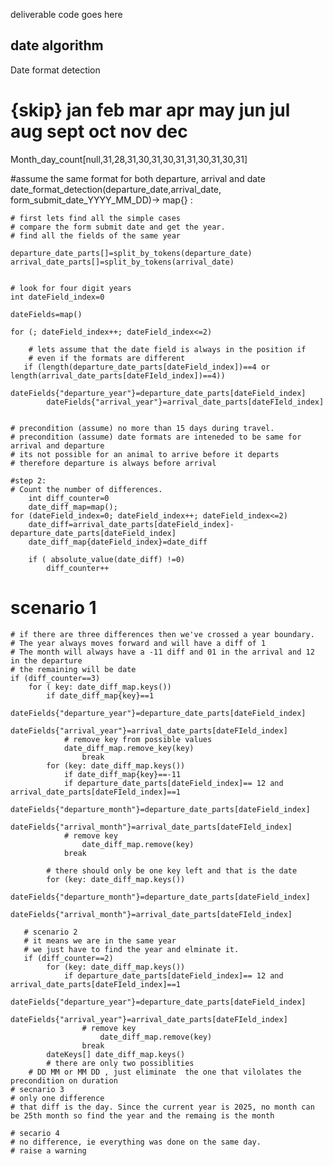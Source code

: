 deliverable code goes here



## date algorithm

Date format detection
# {skip} jan feb mar apr may jun jul aug sept oct nov dec
Month_day_count[null,31,28,31,30,31,30,31,31,30,31,30,31]

#assume the same format for both departure, arrival and date
date_format_detection(departure_date,arrival_date, form_submit_date_YYYY_MM_DD)-> map{} :


	# first lets find all the simple cases
	# compare the form submit date and get the year.
	# find all the fields of the same year
	
	departure_date_parts[]=split_by_tokens(departure_date)
	arrival_date_parts[]=split_by_tokens(arrival_date)


    # look for four digit years
    int dateField_index=0
    
    dateFields=map()

    for (; dateField_index++; dateField_index<=2)

        # lets assume that the date field is always in the position if
        # even if the formats are different
       if (length(departure_date_parts[dateField_index])==4 or length(arrival_date_parts[dateFIeld_index])==4))
            dateFields{"departure_year"}=departure_date_parts[dateField_index]
            dateFields{"arrival_year"}=arrival_date_parts[dateFIeld_index]
        

    # precondition (assume) no more than 15 days during travel.
    # precondition (assume) date formats are inteneded to be same for arrival and departure
    # its not possible for an animal to arrive before it departs
    # therefore departure is always before arrival

    #step 2:
    # Count the number of differences.
    	int diff_counter=0
     	date_diff_map=map();
	for (dateField_index=0; dateField_index++; dateField_index<=2)
 		date_diff=arrival_date_parts[dateField_index]-departure_date_parts[dateField_index]
   		date_diff_map{dateField_index}=date_diff
     
 		if ( absolute_value(date_diff) !=0)
   			diff_counter++
 # scenario 1		
	# if there are three differences then we've crossed a year boundary. 
 	# The year always moves forward and will have a diff of 1
  	# The month will always have a -11 diff and 01 in the arrival and 12 in the departure
   	# the remaining will be date
	if (diff_counter==3)
 		for ( key: date_diff_map.keys())
 			if date_diff_map{key}==1
   				dateFields{"departure_year"}=departure_date_parts[dateField_index]
            			dateFields{"arrival_year"}=arrival_date_parts[dateFIeld_index]
	      		# remove key from possible values
	 			date_diff_map.remove_key(key)
    				break
    		for (key: date_diff_map.keys())
     			if date_diff_map{key}==-11
				if departure_date_parts[dateField_index]== 12 and arrival_date_parts[dateFIeld_index]==1
    					dateFields{"departure_month"}=departure_date_parts[dateField_index]
            				dateFields{"arrival_month"}=arrival_date_parts[dateFIeld_index]
				# remove key
    				date_diff_map.remove(key)
				break

    		# there should only be one key left and that is the date
      		for (key: date_diff_map.keys())
			dateFields{"departure_month"}=departure_date_parts[dateField_index]
            		dateFields{"arrival_month"}=arrival_date_parts[dateFIeld_index]

       # scenario 2
       # it means we are in the same year
       # we just have to find the year and elminate it.
       if (diff_counter==2)
       		for (key: date_diff_map.keys())
				if departure_date_parts[dateField_index]== 12 and arrival_date_parts[dateFIeld_index]==1
    					dateFields{"departure_year"}=departure_date_parts[dateField_index]
            				dateFields{"arrival_year"}=arrival_date_parts[dateFIeld_index]
					# remove key
    					date_diff_map.remove(key)
					break
     		dateKeys[] date_diff_map.keys()
       		# there are only two possiblities
	 	# DD MM or MM DD , just eliminate  the one that vilolates the precondition on duration
    # secnario 3
    # only one difference
    # that diff is the day. Since the current year is 2025, no month can be 25th month so find the year and the remaing is the month

    # secario 4
    # no difference, ie everything was done on the same day. 
    # raise a warning
			 		
       		
					
				      
   	
 		
     
    


    
